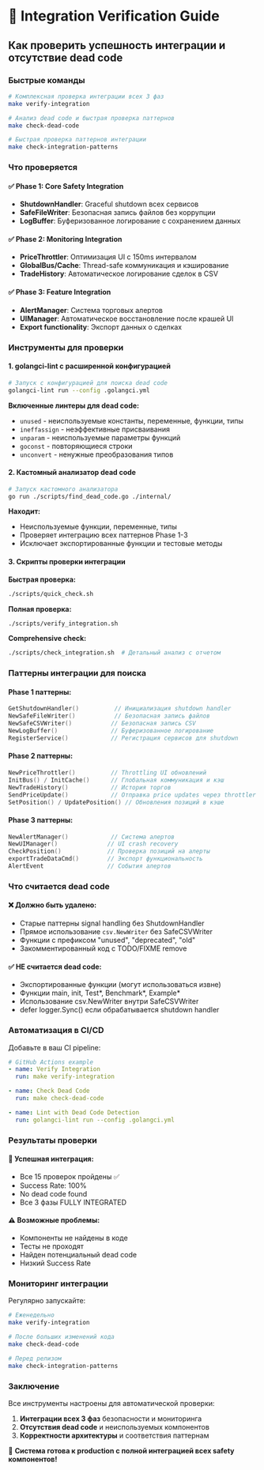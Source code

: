 # 🎯 Integration Verification Guide

## Как проверить успешность интеграции и отсутствие dead code

### Быстрые команды

```bash
# Комплексная проверка интеграции всех 3 фаз
make verify-integration

# Анализ dead code и быстрая проверка паттернов
make check-dead-code

# Быстрая проверка паттернов интеграции
make check-integration-patterns
```

### Что проверяется

#### ✅ Phase 1: Core Safety Integration
- **ShutdownHandler**: Graceful shutdown всех сервисов
- **SafeFileWriter**: Безопасная запись файлов без коррупции
- **LogBuffer**: Буферизованное логирование с сохранением данных

#### ✅ Phase 2: Monitoring Integration  
- **PriceThrottler**: Оптимизация UI с 150ms интервалом
- **GlobalBus/Cache**: Thread-safe коммуникация и кэширование
- **TradeHistory**: Автоматическое логирование сделок в CSV

#### ✅ Phase 3: Feature Integration
- **AlertManager**: Система торговых алертов
- **UIManager**: Автоматическое восстановление после крашей UI
- **Export functionality**: Экспорт данных о сделках

### Инструменты для проверки

#### 1. golangci-lint с расширенной конфигурацией

```bash
# Запуск с конфигурацией для поиска dead code
golangci-lint run --config .golangci.yml
```

**Включенные линтеры для dead code:**
- `unused` - неиспользуемые константы, переменные, функции, типы
- `ineffassign` - неэффективные присваивания 
- `unparam` - неиспользуемые параметры функций
- `goconst` - повторяющиеся строки
- `unconvert` - ненужные преобразования типов

#### 2. Кастомный анализатор dead code

```bash
# Запуск кастомного анализатора
go run ./scripts/find_dead_code.go ./internal/
```

**Находит:**
- Неиспользуемые функции, переменные, типы
- Проверяет интеграцию всех паттернов Phase 1-3
- Исключает экспортированные функции и тестовые методы

#### 3. Скрипты проверки интеграции

**Быстрая проверка:**
```bash
./scripts/quick_check.sh
```

**Полная проверка:**
```bash
./scripts/verify_integration.sh
```

**Comprehensive check:**
```bash
./scripts/check_integration.sh  # Детальный анализ с отчетом
```

### Паттерны интеграции для поиска

#### Phase 1 паттерны:
```go
GetShutdownHandler()          // Инициализация shutdown handler
NewSafeFileWriter()           // Безопасная запись файлов
NewSafeCSVWriter()           // Безопасная запись CSV
NewLogBuffer()               // Буферизованное логирование
RegisterService()            // Регистрация сервисов для shutdown
```

#### Phase 2 паттерны:
```go
NewPriceThrottler()          // Throttling UI обновлений
InitBus() / InitCache()      // Глобальная коммуникация и кэш
NewTradeHistory()            // История торгов
SendPriceUpdate()            // Отправка price updates через throttler
SetPosition() / UpdatePosition() // Обновления позиций в кэше
```

#### Phase 3 паттерны:
```go
NewAlertManager()            // Система алертов
NewUIManager()              // UI crash recovery
CheckPosition()             // Проверка позиций на алерты
exportTradeDataCmd()        // Экспорт функциональность
AlertEvent                  // События алертов
```

### Что считается dead code

#### ❌ Должно быть удалено:
- Старые паттерны signal handling без ShutdownHandler
- Прямое использование `csv.NewWriter` без SafeCSVWriter
- Функции с префиксом "unused", "deprecated", "old"
- Закомментированный код с TODO/FIXME remove

#### ✅ НЕ считается dead code:
- Экспортированные функции (могут использоваться извне)
- Функции main, init, Test*, Benchmark*, Example*
- Использование csv.NewWriter внутри SafeCSVWriter
- defer logger.Sync() если обрабатывается shutdown handler

### Автоматизация в CI/CD

Добавьте в ваш CI pipeline:

```yaml
# GitHub Actions example
- name: Verify Integration
  run: make verify-integration

- name: Check Dead Code  
  run: make check-dead-code

- name: Lint with Dead Code Detection
  run: golangci-lint run --config .golangci.yml
```

### Результаты проверки

#### 🎉 Успешная интеграция:
- Все 15 проверок пройдены ✅
- Success Rate: 100%
- No dead code found
- Все 3 фазы FULLY INTEGRATED

#### ⚠️ Возможные проблемы:
- Компоненты не найдены в коде
- Тесты не проходят
- Найден потенциальный dead code
- Низкий Success Rate

### Мониторинг интеграции

Регулярно запускайте:
```bash
# Еженедельно
make verify-integration

# После больших изменений кода
make check-dead-code

# Перед релизом
make check-integration-patterns
```

### Заключение

Все инструменты настроены для автоматической проверки:
1. **Интеграции всех 3 фаз** безопасности и мониторинга
2. **Отсутствия dead code** и неиспользуемых компонентов  
3. **Корректности архитектуры** и соответствия паттернам

🚀 **Система готова к production с полной интеграцией всех safety компонентов!**
